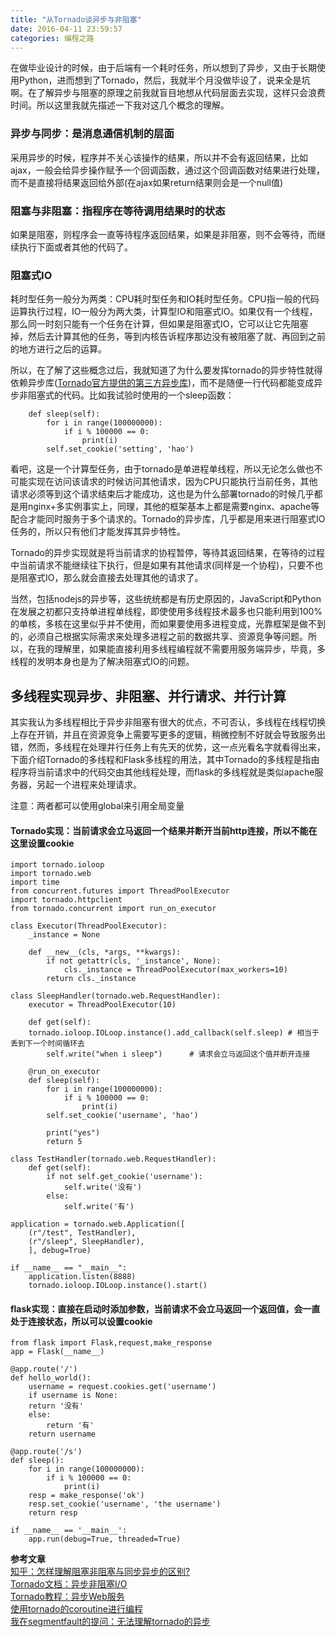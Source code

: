 ```yaml
---
title: "从Tornado谈异步与非阻塞"
date: 2016-04-11 23:59:57
categories: 编程之路
---
```

在做毕业设计的时候，由于后端有一个耗时任务，所以想到了异步，又由于长期使用Python，进而想到了Tornado，然后，我就半个月没做毕设了，说来全是坑啊。在了解异步与阻塞的原理之前我就盲目地想从代码层面去实现，这样只会浪费时间。所以这里我就先描述一下我对这几个概念的理解。
### 异步与同步：是消息通信机制的层面
采用异步的时候，程序并不关心该操作的结果，所以并不会有返回结果，比如ajax，一般会给异步操作赋予一个回调函数，通过这个回调函数对结果进行处理，而不是直接将结果返回给外部(在ajax如果return结果则会是一个null值)
### 阻塞与非阻塞：指程序在等待调用结果时的状态
如果是阻塞，则程序会一直等待程序返回结果，如果是非阻塞，则不会等待，而继续执行下面或者其他的代码了。
### 阻塞式IO
耗时型任务一般分为两类：CPU耗时型任务和IO耗时型任务。CPU指一般的代码运算执行过程，IO一般分为两大类，计算型IO和阻塞式IO。如果仅有一个线程，那么同一时刻只能有一个任务在计算，但如果是阻塞式IO，它可以让它先阻塞掉，然后去计算其他的任务，等到内核告诉程序那边没有被阻塞了就、再回到之前的地方进行之后的运算。

所以，在了解了这些概念过后，我就知道了为什么要发挥tornado的异步特性就得依赖异步库([Tornado官方提供的第三方异步库](https://github.com/tornadoweb/tornado/wiki/Links))，而不是随便一行代码都能变成异步非阻塞式的代码。比如我试验时使用的一个sleep函数：
```
    def sleep(self):
        for i in range(100000000):
            if i % 100000 == 0:
                print(i)
        self.set_cookie('setting', 'hao')
```
看吧，这是一个计算型任务，由于tornado是单进程单线程，所以无论怎么做也不可能实现在访问该请求的时候访问其他请求，因为CPU只能执行当前任务，其他请求必须等到这个请求结束后才能成功，这也是为什么部署tornado的时候几乎都是用nginx+多实例事实上，同理，其他的框架基本上都是需要nginx、apache等配合才能同时服务于多个请求的。Tornado的异步库，几乎都是用来进行阻塞式IO任务的，所以只有他们才能发挥其异步特性。

Tornado的异步实现就是将当前请求的协程暂停，等待其返回结果，在等待的过程中当前请求不能继续往下执行，但是如果有其他请求(同样是一个协程)，只要不也是阻塞式IO，那么就会直接去处理其他的请求了。

当然，包括nodejs的异步等，这些统统都是有历史原因的，JavaScript和Python在发展之初都只支持单进程单线程，即使使用多线程技术最多也只能利用到100%的单核，多核在这里似乎并不使用，而如果要使用多进程变成，光靠框架是做不到的，必须自己根据实际需求来处理多进程之前的数据共享、资源竞争等问题。所以，在我的理解里，如果能直接利用多线程编程就不需要用服务端异步，毕竟，多线程的发明本身也是为了解决阻塞式IO的问题。

## 多线程实现异步、非阻塞、并行请求、并行计算
其实我认为多线程相比于异步非阻塞有很大的优点，不可否认，多线程在线程切换上存在开销，并且在资源竞争上需要写更多的逻辑，稍微控制不好就会导致服务出错，然而，多线程在处理并行任务上有先天的优势，这一点光看名字就看得出来，下面介绍Tornado的多线程和Flask多线程的用法，其中Tornado的多线程是指由程序将当前请求中的代码交由其他线程处理，而flask的多线程就是类似apache服务器，另起一个进程来处理请求。

注意：两者都可以使用global来引用全局变量

#### Tornado实现：当前请求会立马返回一个结果并断开当前http连接，所以不能在这里设置cookie

	import tornado.ioloop
	import tornado.web
	import time
	from concurrent.futures import ThreadPoolExecutor
	import tornado.httpclient
	from tornado.concurrent import run_on_executor

	class Executor(ThreadPoolExecutor):
		_instance = None

    	def __new__(cls, *args, **kwargs):
        	if not getattr(cls, '_instance', None):
            	cls._instance = ThreadPoolExecutor(max_workers=10)
        	return cls._instance

	class SleepHandler(tornado.web.RequestHandler):
    	executor = ThreadPoolExecutor(10)

    	def get(self):
      	tornado.ioloop.IOLoop.instance().add_callback(self.sleep) # 相当于丢到下一个时间循环去  
        	self.write("when i sleep")		# 请求会立马返回这个值并断开连接

    	@run_on_executor
    	def sleep(self):
        	for i in range(100000000):
            	if i % 100000 == 0:
                	print(i)
        	self.set_cookie('username', 'hao')

        	print("yes")
        	return 5

	class TestHandler(tornado.web.RequestHandler):
    	def get(self):
        	if not self.get_cookie('username'):
            	self.write('没有')
        	else:
            	self.write('有')
            	
	application = tornado.web.Application([
		(r"/test", TestHandler),
		(r"/sleep", SleepHandler),
		], debug=True)

	if __name__ == "__main__":
    	application.listen(8888)
    	tornado.ioloop.IOLoop.instance().start()

#### flask实现：直接在启动时添加参数，当前请求不会立马返回一个返回值，会一直处于连接状态，所以可以设置cookie

	from flask import Flask,request,make_response
	app = Flask(__name__)

	@app.route('/')
	def hello_world():
		username = request.cookies.get('username')
    	if username is None:
       	return '没有'
    	else:
        	return '有'
    	return username

	@app.route('/s')
	def sleep():
    	for i in range(100000000):
        	if i % 100000 == 0:
				print(i)
		resp = make_response('ok')
    	resp.set_cookie('username', 'the username')
    	return resp

	if __name__ == '__main__':
		app.run(debug=True, threaded=True)


**参考文章**  
[知乎：怎样理解阻塞非阻塞与同步异步的区别?](https://www.zhihu.com/question/19732473)  
[Tornado文档：异步非阻塞I/O](http://tornadocn.readthedocs.org/zh/latest/guide/async.html)  
[Tornado教程：异步Web服务](http://docs.pythontab.com/tornado/introduction-to-tornado/ch5.html)  
[使用tornado的coroutine进行编程](http://cloudaice.com/tornado-coroutine/)  
[我在segmentfault的提问：无法理解tornado的异步](https://segmentfault.com/q/1010000004910793?_ea=722806)  